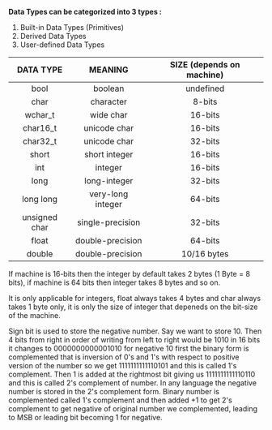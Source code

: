 
**Data Types can be categorized into 3 types :**

1. Built-in Data Types (Primitives)
2. Derived Data Types
3. User-defined Data Types


|   DATA TYPE   |      MEANING      |    SIZE   (depends on machine)  |
| :-----------: | :---------------: | :---------: |
|     bool      |      boolean      |  undefined  |
|     char      |     character     |   8-bits    |
|    wchar_t    |     wide char     |   16-bits   |
|   char16_t    |   unicode char    |   16-bits   |
|   char32_t    |   unicode char    |   32-bits   |
|     short     |   short integer   |   16-bits   |
|      int      |      integer      |   16-bits   |
|     long      |   long-integer    |   32-bits   |
|   long long   | very-long integer |   64-bits   |
| unsigned char | single-precision  |   32-bits   |
|     float     | double-precision  |   64-bits   |
|    double     | double-precision  | 10/16 bytes |

If machine is 16-bits then the integer by default takes 2 bytes (1 Byte = 8 bits), if machine is 64 bits then integer takes 8 bytes and so on.

It is only applicable for integers, float always takes 4 bytes and char always takes 1 byte only, it is only the size of integer that depeneds on the bit-size of the machine.

Sign bit is used to store the negative number. Say we want to store 10. Then 4 bits from right in order of writing from left to right would be 1010 in 16 bits it changes to 0000000000001010 for negative 10 first the binary form is complemented that is inversion of 0's and 1's with respect to positive version of the number so we get 1111111111110101 and this is called 1's complement. Then 1 is added at the rightmost bit giving us 1111111111110110 and this is called 2's complement of number. In any language the negative number is stored in the 2's complement form. Binary number is complemented called 1's complement and then added +1 to get 2's complement to get negative of original number we complemented, leading to MSB or leading bit becoming 1 for negative.
